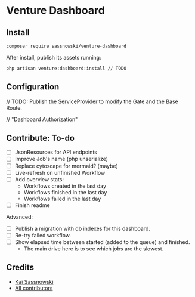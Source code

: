 # Venture Dashboard

## Install

```bash
composer require sassnowski/venture-dashboard
```

After install, publish its assets running:

```bash
php artisan venture:dashboard:install // TODO
```

## Configuration

// TODO: Publish the ServiceProvider to modify the Gate and the Base Route.

// "Dashboard Authorization"

## Contribute: To-do

- [ ] JsonResources for API endpoints
- [ ] Improve Job's name (php unserialize)
- [ ] Replace cytoscape for mermaid? (maybe)
- [ ] Live-refresh on unfinished Workflow
- [ ] Add overview stats:
  - Workflows created in the last day
  - Workflows finished in the last day
  - Workflows failed in the last day
- [ ] Finish readme

Advanced:
- [ ] Publish a migration with db indexes for this dashboard.
- [ ] Re-try failed workflow.
- [ ] Show elapsed time between started (added to the queue) and finished.
  - The main drive here is to see which jobs are the slowest.

## Credits

- [Kai Sassnowski](https://github.com/ksassnowski)
- [All contributors](https://github.com/ksassnowski/venture/contributors)
